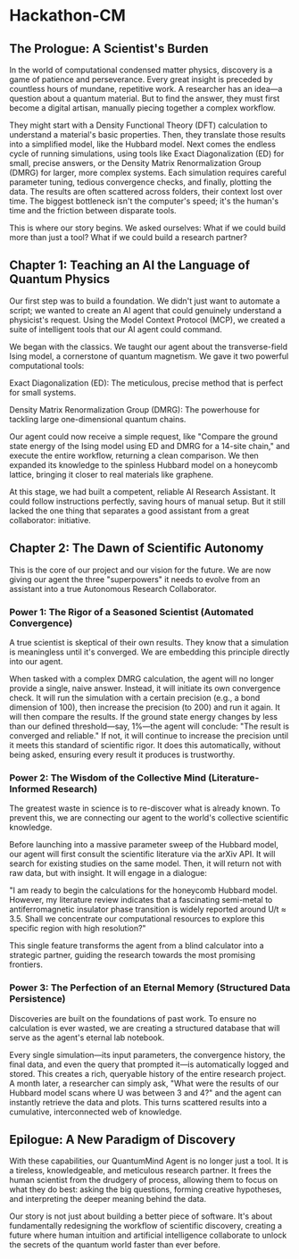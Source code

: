 # Hackathon-CM

## The Prologue: A Scientist's Burden
In the world of computational condensed matter physics, discovery is a game of patience and perseverance. Every great insight is preceded by countless hours of mundane, repetitive work. A researcher has an idea—a question about a quantum material. But to find the answer, they must first become a digital artisan, manually piecing together a complex workflow.

They might start with a Density Functional Theory (DFT) calculation to understand a material's basic properties. Then, they translate those results into a simplified model, like the Hubbard model. Next comes the endless cycle of running simulations, using tools like Exact Diagonalization (ED) for small, precise answers, or the Density Matrix Renormalization Group (DMRG) for larger, more complex systems. Each simulation requires careful parameter tuning, tedious convergence checks, and finally, plotting the data. The results are often scattered across folders, their context lost over time. The biggest bottleneck isn't the computer's speed; it's the human's time and the friction between disparate tools.

This is where our story begins. We asked ourselves: What if we could build more than just a tool? What if we could build a research partner?

## Chapter 1: Teaching an AI the Language of Quantum Physics
Our first step was to build a foundation. We didn't just want to automate a script; we wanted to create an AI agent that could genuinely understand a physicist's request. Using the Model Context Protocol (MCP), we created a suite of intelligent tools that our AI agent could command.

We began with the classics. We taught our agent about the transverse-field Ising model, a cornerstone of quantum magnetism. We gave it two powerful computational tools:

Exact Diagonalization (ED): The meticulous, precise method that is perfect for small systems.

Density Matrix Renormalization Group (DMRG): The powerhouse for tackling large one-dimensional quantum chains.

Our agent could now receive a simple request, like "Compare the ground state energy of the Ising model using ED and DMRG for a 14-site chain," and execute the entire workflow, returning a clean comparison. We then expanded its knowledge to the spinless Hubbard model on a honeycomb lattice, bringing it closer to real materials like graphene.

At this stage, we had built a competent, reliable AI Research Assistant. It could follow instructions perfectly, saving hours of manual setup. But it still lacked the one thing that separates a good assistant from a great collaborator: initiative.

## Chapter 2: The Dawn of Scientific Autonomy
This is the core of our project and our vision for the future. We are now giving our agent the three "superpowers" it needs to evolve from an assistant into a true Autonomous Research Collaborator.

### Power 1: The Rigor of a Seasoned Scientist (Automated Convergence)
A true scientist is skeptical of their own results. They know that a simulation is meaningless until it's converged. We are embedding this principle directly into our agent.

When tasked with a complex DMRG calculation, the agent will no longer provide a single, naive answer. Instead, it will initiate its own convergence check. It will run the simulation with a certain precision (e.g., a bond dimension of 100), then increase the precision (to 200) and run it again. It will then compare the results. If the ground state energy changes by less than our defined threshold—say, 1%—the agent will conclude: "The result is converged and reliable." If not, it will continue to increase the precision until it meets this standard of scientific rigor. It does this automatically, without being asked, ensuring every result it produces is trustworthy.

### Power 2: The Wisdom of the Collective Mind (Literature-Informed Research)
The greatest waste in science is to re-discover what is already known. To prevent this, we are connecting our agent to the world's collective scientific knowledge.

Before launching into a massive parameter sweep of the Hubbard model, our agent will first consult the scientific literature via the arXiv API. It will search for existing studies on the same model. Then, it will return not with raw data, but with insight. It will engage in a dialogue:

"I am ready to begin the calculations for the honeycomb Hubbard model. However, my literature review indicates that a fascinating semi-metal to antiferromagnetic insulator phase transition is widely reported around U/t ≈ 3.5. Shall we concentrate our computational resources to explore this specific region with high resolution?"

This single feature transforms the agent from a blind calculator into a strategic partner, guiding the research towards the most promising frontiers.

### Power 3: The Perfection of an Eternal Memory (Structured Data Persistence)
Discoveries are built on the foundations of past work. To ensure no calculation is ever wasted, we are creating a structured database that will serve as the agent's eternal lab notebook.

Every single simulation—its input parameters, the convergence history, the final data, and even the query that prompted it—is automatically logged and stored. This creates a rich, queryable history of the entire research project. A month later, a researcher can simply ask, "What were the results of our Hubbard model scans where U was between 3 and 4?" and the agent can instantly retrieve the data and plots. This turns scattered results into a cumulative, interconnected web of knowledge.

## Epilogue: A New Paradigm of Discovery
With these capabilities, our QuantumMind Agent is no longer just a tool. It is a tireless, knowledgeable, and meticulous research partner. It frees the human scientist from the drudgery of process, allowing them to focus on what they do best: asking the big questions, forming creative hypotheses, and interpreting the deeper meaning behind the data.

Our story is not just about building a better piece of software. It's about fundamentally redesigning the workflow of scientific discovery, creating a future where human intuition and artificial intelligence collaborate to unlock the secrets of the quantum world faster than ever before.
